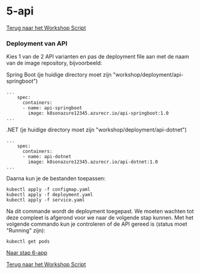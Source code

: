 # 5-api

[Terug naar het Workshop Script](/handson.md)

### Deployment van API

Kies 1 van de 2 API varianten en pas de deployment file aan met de naam van de image repository, bijvoorbeeld:

Spring Boot (je huidige directory moet zijn "workshop/deployment/api-springboot")

```
...
    spec:
      containers:
      - name: api-springboot
        image: k8sonazure12345.azurecr.io/api-springboot:1.0
...
```

.NET (je huidige directory moet zijn "workshop/deployment/api-dotnet")

```
...
    spec:
      containers:
      - name: api-dotnet
        image: k8sonazure12345.azurecr.io/api-dotnet:1.0
...
```

Daarna kun je de bestanden toepassen:

```
kubectl apply -f configmap.yaml
kubectl apply -f deployment.yaml
kubectl apply -f service.yaml
```

Na dit commande wordt de deployment toegepast. We moeten wachten tot deze compleet is afgerond voor we naar de volgende stap kunnen. Met het volgende commando kun je controleren of de API gereed is (status moet "Running" zijn):

```
kubectl get pods
```

[Naar stap 6-app](/workshop/6-app.md)

[Terug naar het Workshop Script](/handson.md)
